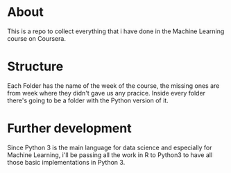 # About

This is a repo to collect everything that i have done in the Machine Learning course on Coursera.

# Structure

Each Folder has the name of the week of the course, the missing ones are from week where they didn't gave us any pracice. Inside every folder there's going to be a folder with the Python version of it.

# Further development

Since Python 3 is the main language for data science and especially for Machine Learning, i'll be passing all the work in R to Python3 to have all those basic implementations in Python 3.
